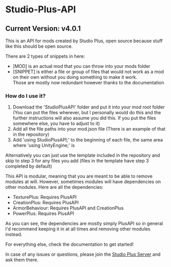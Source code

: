 # Studio-Plus-API
## Current Version: v4.0.1
This is an API for mods created by Studio Plus, open source because stuff like this should be open source.

There are 2 types of snippets in here:
- [MOD] is an actual mod that you can throw into your mods folder
- [SNIPPET] is either a file or group of files that would not work as a mod on their own without you doing something to make it work.<br/>
  Those are mostly now redundant however thanks to the documentation

### How do I use it?
1. Download the 'StudioPlusAPI' folder and put it into your mod root folder (You can put the files wherever, but I personally would do this and the further instructions will also assume you did this. If you put the files somewhere else, you have to adjust to it)
2. Add all the file paths into your mod.json file (There is an example of that in the repository)
3. Add 'using StudioPlusAPI;' to the beginning of each file, the same area where 'using UnityEngine;' is

Alternatively you can just use the template included in the repository and skip to step 3 for any files you add (files in the template have step 3 completed by default)

This API is modular, meaning that you are meant to be able to remove modules at will. However, sometimes modules will have dependencies on other modules. Here are all the dependencies:
- TexturePlus: Requires PlusAPI
- CreationPlus: Requires PlusAPI
- ArmorBehaviour: Requires PlusAPI and CreationPlus
- PowerPlus: Requires PlusAPI

As you can see, the dependencies are mostly simply PlusAPI so in general I'd recommend keeping it in at all times and removing other modules instead.

For everything else, check the documentation to get started!

In case of any issues or questions, please join the [Studio Plus Server](https://discord.gg/MxY3n6wfjw) and ask them there.